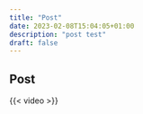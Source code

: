 ```yaml
---
title: "Post"
date: 2023-02-08T15:04:05+01:00
description: "post test"
draft: false
---
```


## Post

{{< video >}}
